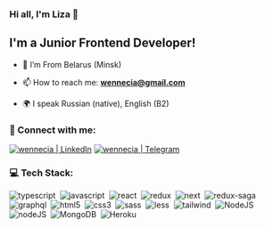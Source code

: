 ### Hi all, I'm Liza 👋 

## I'm a Junior Frontend Developer!

- 📍 I’m From Belarus (Minsk)

- 📫 How to reach me: **wennecia@gmail.com**

- 🌍 I speak Russian (native), English (B2)

### 🤝 Connect with me:

[<img alt="wennecia | LinkedIn" src="https://img.shields.io/badge/linkedin-0077B5.svg?&style=for-the-badge&logo=linkedin&logoColor=white" />][linkedin]
[<img alt="wennecia | Telegram" src="https://img.shields.io/badge/Telegram-2CA5E0?style=for-the-badge&logo=telegram&logoColor=white" />][Telegram]

### 💻 Tech Stack:

<img alt="typescript" src="https://img.shields.io/badge/typescript-007ACC.svg?&style=for-the-badge&logo=typescript&logoColor=fff" />&nbsp;
<img alt="javascript" src="https://img.shields.io/badge/javascript-F7DF1E.svg?&style=for-the-badge&logo=javascript&logoColor=fff" />&nbsp;
<img alt="react" src="https://img.shields.io/badge/react-61DAFB.svg?&style=for-the-badge&logo=react&logoColor=fff" />&nbsp;
<img alt="redux" src="https://img.shields.io/badge/redux-764ABC.svg?&style=for-the-badge&logo=redux&logoColor=fff" />&nbsp;
<img alt="next" src="https://img.shields.io/badge/Next-black?style=for-the-badge&logo=next.js&logoColor=white" />&nbsp;
<img alt="redux-saga" src="https://img.shields.io/badge/redux saga-939393.svg?&style=for-the-badge&logo=redux-saga&logoColor=fff" />&nbsp;
<img alt="graphql" src="https://img.shields.io/badge/graphql-E10098.svg?&style=for-the-badge&logo=graphql&logoColor=fff" />&nbsp;
<img alt="html5" src="https://img.shields.io/badge/html-E34F26.svg?&style=for-the-badge&logo=html5&logoColor=fff" />&nbsp;
<img alt="css3" src="https://img.shields.io/badge/css-1572B6.svg?&style=for-the-badge&logo=css3&logoColor=fff" />&nbsp;
<img alt="sass" src="https://img.shields.io/badge/sass-CF649A.svg?&style=for-the-badge&logo=sass&logoColor=fff" />&nbsp;
<img alt="less" src="https://img.shields.io/badge/less-2B4C80?style=for-the-badge&logo=less&logoColor=white" />&nbsp;
<img alt="tailwind" src="https://img.shields.io/badge/Tailwind_CSS-38B2AC?style=for-the-badge&logo=tailwind-css&logoColor=white" />&nbsp;
<img alt="NodeJS" src="https://img.shields.io/badge/Tailwind_CSS-38B2AC?style=for-the-badge&logo=tailwind-css&logoColor=white" />&nbsp;
          <img
            alt="nodeJS"
            src="https://img.shields.io/badge/Node.js-43853D?style=for-the-badge&logo=node.js&logoColor=whitehttps://img.shields.io/badge/Node.js-43853D?style=for-the-badge&logo=node.js&logoColor=white"
          />&nbsp;
          <img
            alt="MongoDB"
            src="https://img.shields.io/badge/MongoDB-4EA94B?style=for-the-badge&logo=mongodb&logoColor=white"
          />&nbsp;
          <img
            alt="Heroku"
            src="https://img.shields.io/badge/Heroku-430098?style=for-the-badge&logo=heroku&logoColor=white"
          />&nbsp;


[linkedin]: https://linkedin.com/in/lizavetakryvanosava
[Telegram]: https://t.me/Rivenrem
